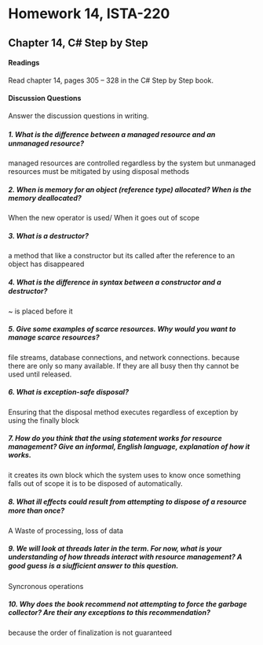# Homework 14, ISTA-220
## Chapter 14, C# Step by Step

#### Readings
Read chapter 14, pages 305 – 328 in the C# Step by Step book.
#### Discussion Questions
Answer the discussion questions in writing.
##### 1. What is the diﬀerence between a managed resource and an unmanaged resource?
managed resources are controlled regardless by the system but unmanaged resources must be mitigated by using disposal methods

##### 2. When is memory for an object (reference type) allocated? When is the memory deallocated?
When the new operator is used/ When it goes out of scope

##### 3. What is a destructor?
a method that like a constructor but its called after the reference to an object has disappeared

##### 4. What is the diﬀerence in syntax between a constructor and a destructor?
~ is placed before it

##### 5. Give some examples of scarce resources. Why would you want to manage scarce resources?
file streams, database connections, and network connections. because there are only so many available. If they are all busy then thy cannot be used until released.
##### 6. What is exception-safe disposal?
Ensuring that the disposal method executes regardless of exception by using the finally block


##### 7. How do you think that the using statement works for resource management? Give an informal, English language, explanation of how it works.
it creates its own block which the system uses to know once something falls out of scope it is to be disposed of automatically.

##### 8. What ill eﬀects could result from attempting to dispose of a resource more than once?
A Waste of processing, loss of data

##### 9. We will look at threads later in the term. For now, what is your understanding of how threads interact with resource management? A good guess is a siuﬃcient answer to this question.
Syncronous operations

##### 10. Why does the book recommend not attempting to force the garbage collector? Are their any exceptions to this recommendation?
because the order of finalization is not guaranteed 
